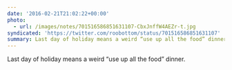 ```yaml
---
date: '2016-02-21T21:02:22+00:00'
photo:
  - url: /images/notes/701516586851631107-CbxJnffW4AEZr-t.jpg
syndicated: 'https://twitter.com/roobottom/status/701516586851631107'
summary: Last day of holiday means a weird “use up all the food” dinner.
---
```

Last day of holiday means a weird “use up all the food” dinner. 
